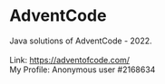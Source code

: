 # AdventCode
Java solutions of AdventCode - 2022. 
<br>
<br>
Link: https://adventofcode.com/
<br>
My Profile: Anonymous user #2168634
